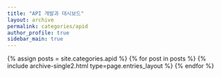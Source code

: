 ```yaml
---
title: "API 개발과 대시보드"
layout: archive
permalink: categories/apid
author_profile: true
sidebar_main: true
---
```



{% assign posts = site.categories.apid %}
{% for post in posts %} {% include archive-single2.html type=page.entries_layout %} {% endfor %}
